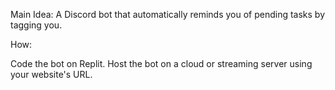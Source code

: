 Main Idea: A Discord bot that automatically reminds you of pending tasks by tagging you.

How:

Code the bot on Replit.
Host the bot on a cloud or streaming server using your website's URL.
